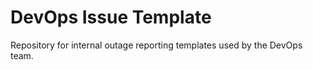 # DevOps Issue Template

Repository for internal outage reporting templates used by the DevOps team.